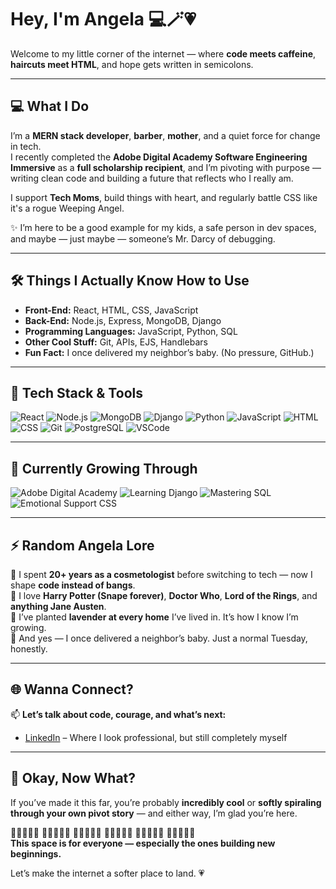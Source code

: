 # Hey, I'm Angela 💻🪄💗  
Welcome to my little corner of the internet — where **code meets caffeine**, **haircuts meet HTML**, and hope gets written in semicolons.

---

## 💻 What I Do  
I’m a **MERN stack developer**, **barber**, **mother**, and a quiet force for change in tech.  
I recently completed the **Adobe Digital Academy Software Engineering Immersive** as a **full scholarship recipient**, and I’m pivoting with purpose — writing clean code and building a future that reflects who I really am.  

I support **Tech Moms**, build things with heart, and regularly battle CSS like it's a rogue Weeping Angel.

✨ I’m here to be a good example for my kids, a safe person in dev spaces, and maybe — just maybe — someone’s Mr. Darcy of debugging.

---

## 🛠️ Things I Actually Know How to Use  
- **Front-End:** React, HTML, CSS, JavaScript  
- **Back-End:** Node.js, Express, MongoDB, Django  
- **Programming Languages:** JavaScript, Python, SQL  
- **Other Cool Stuff:** Git, APIs, EJS, Handlebars  
- **Fun Fact:** I once delivered my neighbor’s baby. (No pressure, GitHub.)

---

## 🧰 Tech Stack & Tools

![React](https://img.shields.io/badge/React-6e40c9?style=for-the-badge&logo=react&logoColor=white)
![Node.js](https://img.shields.io/badge/Node.js-375e54?style=for-the-badge&logo=node.js&logoColor=white)
![MongoDB](https://img.shields.io/badge/MongoDB-2e5c50?style=for-the-badge&logo=mongodb&logoColor=white)
![Django](https://img.shields.io/badge/Django-1b1e1d?style=for-the-badge&logo=django&logoColor=white)
![Python](https://img.shields.io/badge/Python-4b8bbe?style=for-the-badge&logo=python&logoColor=white)
![JavaScript](https://img.shields.io/badge/JavaScript-917cfa?style=for-the-badge&logo=javascript&logoColor=white)
![HTML](https://img.shields.io/badge/HTML5-8b3dff?style=for-the-badge&logo=html5&logoColor=white)
![CSS](https://img.shields.io/badge/CSS3-6a0dad?style=for-the-badge&logo=css3&logoColor=white)
![Git](https://img.shields.io/badge/Git-7733ff?style=for-the-badge&logo=git&logoColor=white)
![PostgreSQL](https://img.shields.io/badge/PostgreSQL-4f5d75?style=for-the-badge&logo=postgresql&logoColor=white)
![VSCode](https://img.shields.io/badge/VS%20Code-5c5470?style=for-the-badge&logo=visual-studio-code&logoColor=white)

---

## 🌱 Currently Growing Through

![Adobe Digital Academy](https://img.shields.io/badge/Adobe%20Digital%20Academy-Alumni-ff0000?style=flat-square&logo=adobe&logoColor=white)
![Learning Django](https://img.shields.io/badge/Learning-Django-8e44ad?style=flat-square&logo=django&logoColor=white)
![Mastering SQL](https://img.shields.io/badge/Challenging-MySQL-5d3a9b?style=flat-square&logo=mysql&logoColor=white)
![Emotional Support CSS](https://img.shields.io/badge/CSS-Is%20Gaslighting%20Me-purple?style=flat-square)

---

## ⚡ Random Angela Lore  
💈 I spent **20+ years as a cosmetologist** before switching to tech — now I shape **code instead of bangs**.  
🧁 I love **Harry Potter (Snape forever)**, **Doctor Who**, **Lord of the Rings**, and **anything Jane Austen**.  
🌿 I’ve planted **lavender at every home** I’ve lived in. It’s how I know I’m growing.  
🍼 And yes — I once delivered a neighbor’s baby. Just a normal Tuesday, honestly.

---

## 🌐 Wanna Connect?  
📫 **Let’s talk about code, courage, and what’s next:**  
- [LinkedIn](https://www.linkedin.com/in/angela-ellsworth/) – Where I look professional, but still completely myself  

---

## 🌈 Okay, Now What?  

If you’ve made it this far, you’re probably **incredibly cool** or **softly spiraling through your own pivot story** — and either way, I’m glad you’re here.

👩🏽‍🤝‍👨🏼 👨🏻‍🤝‍👨🏿 👩🏾‍🤝‍👩🏼 👨🏽‍🤝‍👨🏽 👩🏻‍🤝‍👩🏽 👨🏼‍🤝‍👨🏻  
**This space is for everyone — especially the ones building new beginnings.**

Let’s make the internet a softer place to land. 💗
